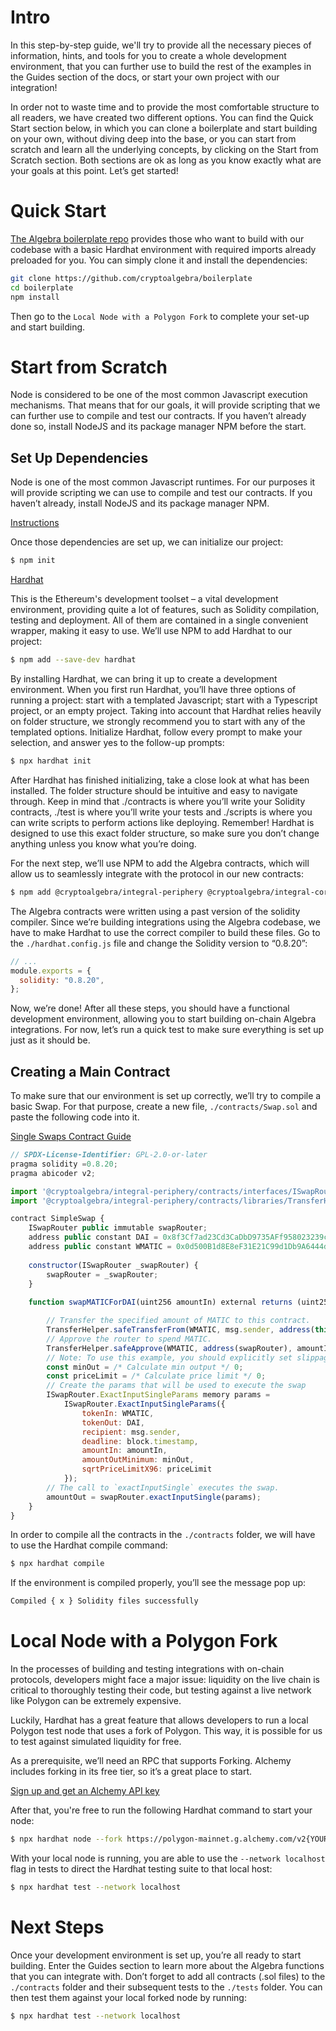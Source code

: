 # Intro

In this step-by-step guide, we'll try to provide all the necessary pieces of information, hints, and tools for you to create a whole development environment, that you can further use to build the rest of the examples in the Guides section of the docs, or start your own project with our integration!

In order not to waste time and to provide the most comfortable structure to all readers, we have created two different options. You can find the Quick Start section below, in which you can clone a boilerplate and start building on your own, without diving deep into the base, or you can start from scratch and learn all the underlying concepts, by clicking on the Start from Scratch section. Both sections are ok as long as you know exactly what are your goals at this point. Let’s get started!


# Quick Start

[The Algebra boilerplate repo](https://github.com/cryptoalgebra/boilerplate) provides those who want to build with our codebase with a basic Hardhat environment with required imports already preloaded for you. You can simply clone it and install the dependencies:

```bash
git clone https://github.com/cryptoalgebra/boilerplate
cd boilerplate
npm install 
```

Then go to the `Local Node with a Polygon Fork` to complete your set-up and start building.

# Start from Scratch

Node is considered to be one of the most common Javascript execution mechanisms. That means that for our goals, it will provide scripting that we can further use to compile and test our contracts. If you haven’t already done so, install NodeJS and its package manager NPM before the start.

## Set Up Dependencies

Node is one of the most common Javascript runtimes. For our purposes it will provide scripting we can use to compile and test our contracts. If you haven’t already, install NodeJS and its package manager NPM.

[Instructions](https://docs.npmjs.com/downloading-and-installing-node-js-and-npm)

Once those dependencies are set up, we can initialize our project:

```bash
$ npm init
```

[Hardhat](https://hardhat.org/) 

This is the Ethereum's development toolset – a vital development environment, providing quite a lot of features, such as Solidity compilation, testing and deployment. All of them are contained in a single convenient wrapper, making it easy to use. We’ll use NPM to add Hardhat to our project: 

```bash
$ npm add --save-dev hardhat
```

By installing Hardhat, we can bring it up to create a development environment. When you first run Hardhat, you’ll have three options of running a project: start with a templated Javascript; start with a Typescript project, or an empty project. Taking into account that Hardhat relies heavily on folder structure, we strongly recommend you to start with any of the templated options. Initialize Hardhat, follow every prompt to make your selection, and answer yes to the follow-up prompts:

```bash
$ npx hardhat init
```

After Hardhat has finished initializing, take a close look at what has been installed. The folder structure should be intuitive and easy to navigate through. Keep in mind that ./contracts is where you’ll write your Solidity contracts, ./test is where you’ll write your tests and ./scripts is where you can write scripts to perform actions like deploying. Remember! Hardhat is designed to use this exact folder structure, so make sure you don’t change anything unless you know what you’re doing.

For the next step, we’ll use NPM to add the Algebra contracts, which will allow us to seamlessly integrate with the protocol in our new contracts:

```bash
$ npm add @cryptoalgebra/integral-periphery @cryptoalgebra/integral-core
```

The Algebra contracts were written using a past version of the solidity compiler. Since we’re building integrations using the Algebra codebase, we have to make Hardhat to use the correct compiler to build these files. Go to the `./hardhat.config.js` file and change the Solidity version to “0.8.20”: 

```jsx
// ...
module.exports = {
  solidity: "0.8.20",
};
```

Now, we’re done! After all these steps, you should have a functional development environment, allowing you to start building on-chain Algebra integrations. For now, let’s run a quick test to make sure everything is set up just as it should be.

## Creating a Main Contract

To make sure that our environment is set up correctly, we’ll try to compile a basic Swap. For that purpose, create a new file, `./contracts/Swap.sol` and paste the following code into it.

[Single Swaps Contract Guide](./swaps/single-swaps)

```jsx
// SPDX-License-Identifier: GPL-2.0-or-later
pragma solidity =0.8.20;
pragma abicoder v2;

import '@cryptoalgebra/integral-periphery/contracts/interfaces/ISwapRouter.sol';
import '@cryptoalgebra/integral-periphery/contracts/libraries/TransferHelper.sol';

contract SimpleSwap {
    ISwapRouter public immutable swapRouter;
    address public constant DAI = 0x8f3Cf7ad23Cd3CaDbD9735AFf958023239c6A063;
    address public constant WMATIC = 0x0d500B1d8E8eF31E21C99d1Db9A6444d3ADf1270;
    
    constructor(ISwapRouter _swapRouter) {
        swapRouter = _swapRouter;
    }
    
    function swapMATICForDAI(uint256 amountIn) external returns (uint256 amountOut) {

        // Transfer the specified amount of MATIC to this contract.
        TransferHelper.safeTransferFrom(WMATIC, msg.sender, address(this), amountIn);
        // Approve the router to spend MATIC.
        TransferHelper.safeApprove(WMATIC, address(swapRouter), amountIn);
        // Note: To use this example, you should explicitly set slippage limits, omitting for simplicity
        const minOut = /* Calculate min output */ 0; 
        const priceLimit = /* Calculate price limit */ 0; 
        // Create the params that will be used to execute the swap
        ISwapRouter.ExactInputSingleParams memory params =
            ISwapRouter.ExactInputSingleParams({
                tokenIn: WMATIC,
                tokenOut: DAI,
                recipient: msg.sender,
                deadline: block.timestamp,
                amountIn: amountIn,
                amountOutMinimum: minOut,
                sqrtPriceLimitX96: priceLimit
            });
        // The call to `exactInputSingle` executes the swap.
        amountOut = swapRouter.exactInputSingle(params);
    }
}
```

In order to compile all the contracts in the `./contracts` folder, we will have to use the Hardhat compile command:

```bash
$ npx hardhat compile
```

If the environment is compiled properly, you’ll see the message pop up:

```bash
Compiled { x } Solidity files successfully
```

# Local Node with a Polygon Fork

In the processes of building and testing integrations with on-chain protocols, developers might face a major issue: liquidity on the live chain is critical to thoroughly testing their code, but testing against a live network like Polygon can be extremely expensive. 

Luckily, Hardhat has a great feature that allows developers to run a local Polygon test node that uses a fork of Polygon. This way, it is possible for us to test against simulated liquidity for free. 

As a prerequisite, we’ll need an RPC that supports Forking. Alchemy includes forking in its free tier, so it’s a great place to start.

[Sign up and get an Alchemy API key](https://www.alchemy.com/)

After that, you're free to run the following Hardhat command to start your node:

```bash
$ npx hardhat node --fork https://polygon-mainnet.g.alchemy.com/v2{YOUR_API_KEY}
```

With your local node is running, you are able to use the `--network localhost` flag in tests to direct the Hardhat testing suite to that local host:


```bash
$ npx hardhat test --network localhost
```

# Next Steps

Once your development environment is set up, you’re all ready to start building. Enter the Guides section to learn more about the Algebra functions that you can integrate with. Don’t forget to add all contracts (.sol files) to the `./contracts` folder and their subsequent tests to the `./tests` folder. You can then test them against your local forked node by running: 

```bash
$ npx hardhat test --network localhost
```
